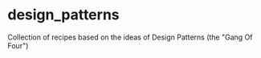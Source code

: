 # design_patterns
Collection of recipes based on the ideas of Design Patterns (the "Gang Of Four") 

